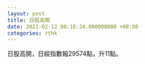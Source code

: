 ```yaml
---
layout: post
title: 日股高開
date: 2021-02-12 08:16:24.000000000 +08:00
categories: rthk
---
```


日股高開，日經指數報29574點，升11點。
